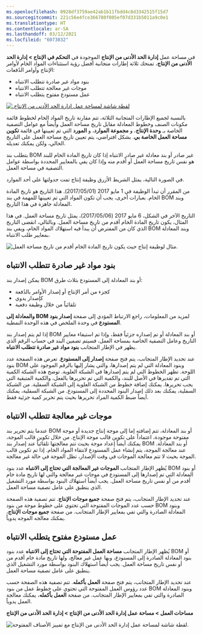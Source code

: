 ```yaml
---
ms.openlocfilehash: 0928df3759ae42ab1b11fbdd4c8d3342515f15d7
ms.sourcegitcommit: 221c56e4fce366780f005ef07d331b5011a9c0e1
ms.translationtype: HT
ms.contentlocale: ar-SA
ms.lasthandoff: 03/12/2021
ms.locfileid: "6073832"
---
```

في مساحة عمل **إدارة الحد الأدنى من الإنتاج** الموجودة في **التحكم في الإنتاج > إدارة الحد الأدنى من الإنتاج**، تمنحك ثلاثة إطارات متجانبة أفضل رؤية استثناءات المواد الخام لأوامر الإنتاج وأوامر الدُفعات:

-   بنود مواد غير صادرة تتطلب الانتباه
-   موجات غير معالجة تتطلب الانتباه
-   عمل مستودع مفتوح يتطلب الانتباه

[![لقطة شاشة لمساحة عمل ‬‏‫إدارة الحد الأدنى من الإنتاج.](../media/production-floor-mgmt.png)](../media/production-floor-mgmt.png#lightbox) 

بالنسبة لجميع الإطارات المتجانبة الثلاثة، تتم مقارنة تاريخ المواد الخام لخطوط قائمة مكونات الصنف وخطوط المعادلة مقابل تاريخ مساحة العمل وأيضاً مع عوامل التصفية الخاصة بـ **وحدة الإنتاج**، و **مجموعة الموارد**، و **المورد** التي تم تعيينها في قائمة **تكوين مساحة العمل الخاصة بي**. بشكل افتراضي، يتم تعيين تاريخ مساحة العمل على التاريخ الحالي، ولكن يمكنك تعديله.

يتطلب بند BOM غير صادر أو بند معادلة غير صادر الانتباه إذا كان تاريخ المادة الخام للبند هو نفس تاريخ مساحة العمل أو أقدم منه وإذا كان يفي بالمعايير المحددة بواسطة عوامل التصفية في مساحة العمل.

في الصورة التالية، يمثل الشريط الأزرق وظيفة إنتاج تمت جدولتها على أحد الموارد.

من المقرر أن تبدأ الوظيفة في 1 مايو 2017 (2017/05/01). هذا التاريخ هو تاريخ المادة الخام. بعبارات أخرى، يجب أن تكون المواد التي تم تعيينها للمهمة في بند BOM وبند المعادلة جاهزة في هذا التاريخ.

التاريخ الآخر في الشكل، 6 مايو 2017 (2017/05/06)، يمثل تاريخ مساحة العمل. في هذا المثال، يكون تاريخ المادة الخام أقدم من تاريخ مساحة العمل. وبالتالي، انقضى التاريخ الذي كان من المفترض أن يبدأ فيه استهلاك المواد الخام، ويفي بند BOM وبند المعادلة بمعايير طلب الانتباه.

![مثال لوظيفة إنتاج حيث يكون تاريخ المادة الخام أقدم من تاريخ مساحة العمل.](../media/example-production-job.png) 

## <a name="unreleased-material-lines-needing-attention"></a>بنود مواد غير صادرة تتطلب الانتباه

يمكن إصدار بند BOM أو بند المعادلة إلى المستودع بثلاث طرق:

-   كجزء من أمر الإنتاج أو إصدار الأوامر بالدُفعة
-   كإصدار يدوي
-   تلقائياً من خلال وظيفة دفعية

لمزيد من المعلومات، راجع الارتباط المؤدي إلى صفحة **‏‫إصدار بنود BOM والمعادلة إلى المستودع‬** في وحدة الملخص في هذه الوحدة النمطية.

إذا لم يتم إصدار بند BOM أو بند المعادلة أو تم إصداره جزئياً فقط، وإذا تم استيفاء معايير التاريخ وعامل التصفية الخاصة بمساحة العمل، فسيتم تضمين البند في حساب الرقم الذي يظهر في الإطار المتجانب‬ **‏‫بنود مواد غير صادرة تتطلب الانتباه‬**.

عند تحديد الإطار المتجانب، يتم فتح صفحة **إصدار إلى المستودع**.
تعرض هذه الصفحة عدد بنود BOM وبنود المعادلة التي لم يتم إصدارها، والتي يشار إليها بالرقم الموجود على اللوحة. تظهر الخطوط التي لم يتم إصدارها في الشبكة العلوية. توضح هذه الشبكة الكمية التي تم تقديرها في الأصل للبند، والكمية التي تم تحريرها بالفعل، والكمية المتبقية التي يجب تحريرها. يمكنك إضافة خطوط من الشبكة العلوية إلى الشبكة السفلية. من الشبكة السفلية، يمكنك بعد ذلك إصدار البنود المحددة إلى المستودع. من الشبكة السفلية، يمكنك أيضاً ضبط الكمية المراد تحريرها بحيث يتم تحرير كمية جزئية فقط.

## <a name="unprocessed-waves-needing-attention"></a>موجات غير معالجة تتطلب الانتباه

عندما يتم تحرير بند BOM أو بند المعادلة، تتم إضافته إما إلى موجة إنتاج جديدة أو موجة مفتوحة موجودة، اعتماداً على تكوين قالب موجة الإنتاج. من خلال تكوين قالب الموجة، يمكنك أيضاً إعداد موجة بحيث تتم معالجتها تلقائياً عند إصدار بند BOM أو بند المعادلة. عند معالجة الموجة، يتم إنشاء عمل المستودع لانتقاء المواد الخام. إذا تم تكوين قالب الموجة بحيث لا تتم معالجة الموجات في وقت الإصدار، تظل الموجة في حالة غير معالجة.

يُظهر الإطار المتجانب **الموجات غير المعالجة التي تحتاج إلى الانتباه** عدد بنود BOM أو بنود المعادلة التي تم إصدارها إلى المستودع في موجات غير معالجة والتي لها تاريخ مادة خام أقدم من أو نفس تاريخ مساحة العمل. يجب أيضاً استهلاك البنود بواسطة مورد التشغيل الذي ينطبق على عامل تصفية مساحة العمل.

عند تحديد الإطار المتجانب، يتم فتح صفحة **جميع موجات الإنتاج**.
تتم تصفية هذه الصفحة حسب عدد الموجات المفتوحة التي تحتوي على خطوط موجة من بنود BOM وبنود المعادلة الصادرة والتي تفي بمعايير الإطار المتجانب. من صفحة **جميع موجات الإنتاج**، يمكنك معالجه الموجه يدوياً.

## <a name="open-warehouse-work-needing-attention"></a>عمل مستودع مفتوح يتطلب الانتباه

يُظهر الإطار المتجانب **مساحة العمل المفتوحة التي تحتاج إلى الانتباه** عدد بنود BOM أو بنود المعادلة الصادرة إلى المستودع، وبها عمل غير معالج، ولها تاريخ مادة خام أقدم من أو نفس تاريخ مساحة العمل. يجب أيضاً استهلاك البنود بواسطة مورد التشغيل الذي ينطبق على عامل تصفية مساحة العمل.

عند تحديد الإطار المتجانب، يتم فتح صفحة **العمل بأكمله**. تتم تصفية هذه الصفحة حسب عدد رؤوس العمل المفتوحة التي تحتوي على خطوط عمل من بنود BOM وبنود المعادلة الصادرة والتي تفي بمعايير الإطار المتجانب. من صفحة **العمل بأكمله**، يمكنك معالجة العمل يدوياً.

**مساحات العمل > مساحة عمل ‬‏‫إدارة الحد الأدنى من الإنتاج > إدارة الحد الأدنى من الإنتاج**

![لقطة شاشة لمساحة عمل إدارة الحد الأدنى من الإنتاج مع تمييز الأصناف المفتوحة.](../media/open-warehouse-work.png) 